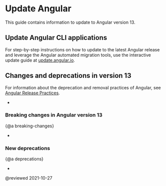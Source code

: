 # Update Angular

This guide contains information to update to Angular version 13.

## Update Angular CLI applications

For step-by-step instructions on how to update to the latest Angular release and leverage the Angular automated migration tools, use the interactive update guide at [update.angular.io][AngularUpdateMain].

## Changes and deprecations in version 13

<div class="alert is-helpful">

For information about the deprecation and removal practices of Angular, see [Angular Release Practices][AioGuideReleasesDeprecationPractices].

</div>

*   <!--todo: add content from ng team -->

### Breaking changes in Angular version 13

{@a breaking-changes}

*   <!--todo: add content from ng team -->

### New deprecations

{@a deprecations}

*   <!--todo: add content from ng team -->

<!-- links -->

[AioGuideReleasesDeprecationPractices]: guide/releases#deprecation-practices "Deprecation practices - Angular versioning and releases | Angular"

<!-- external links -->

[AngularUpdateMain]: https://update.angular.io " Angular Update Guide | Angular"

<!-- end links -->

@reviewed 2021-10-27
